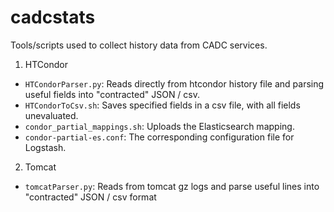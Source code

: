 # cadcstats
Tools/scripts used to collect history data from CADC services.

1. HTCondor
  * ```HTCondorParser.py```: Reads directly from htcondor history file and parsing useful fields into "contracted" JSON / csv.
  * ```HTCondorToCsv.sh```: Saves specified fields in a csv file, with all fields unevaluated.
  * ```condor_partial_mappings.sh```: Uploads the Elasticsearch mapping.
  * ```condor-partial-es.conf```: The corresponding configuration file for Logstash.

2. Tomcat
  * ```tomcatParser.py```: Reads from tomcat gz logs and parse useful lines into "contracted" JSON / csv format
